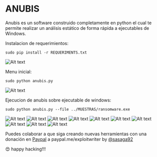 # ANUBIS

Anubis es un software construido completamente en python el cual te permite realizar un análisis estático de forma rápida a ejecutables de Windows. 

Instalacion de requerimientos:
```
sudo pip install -r REQUERIMENTS.txt
```

![Alt text](galeria/install_reque.png "Instalacion de requerimientos")

Menu inicial:
```
sudo python anubis.py
```

![Alt text](galeria/menu.png "Menu Inicial")

Ejecucion de anubis sobre ejecutable de windows:
```
sudo python anubis.py --file ../MUESTRAS/ransomware.exe
```

![Alt text](galeria/analis_1.png "Analisis 1")
![Alt text](galeria/analis_2.png "Analisis 2")
![Alt text](galeria/analis_3.png "Analisis 3")
![Alt text](galeria/analis_4.png "Analisis 4")
![Alt text](galeria/analis_5.png "Analisis 5")
![Alt text](galeria/analis_6.png "Analisis 6")
![Alt text](galeria/analis_7.png "Analisis 7")
![Alt text](galeria/analis_8.png "Analisis 8")
![Alt text](galeria/analis_9.png "Analisis 9")
![Alt text](galeria/analis_10.png "Analisis 10")

Puedes colaborar a que siga creando nuevas herramientas con una donación en [Paypal](https://www.paypal.com) a paypal.me/exploitwriter
by [@sasaga92](https://twitter.com/sasaga92)


:heart_eyes: happy hacking!!!